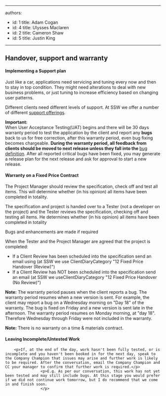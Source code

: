 

---
authors:
  - id: 1
    title: Adam Cogan
  - id: 4
    title: Ulysses Maclaren
  - id: 2
    title: Cameron Shaw
  - id: 5
    title: Justin King
---




<span class='intro'> <h2>Handover, support and warranty</h2>
            
<h4>Implementing a Support plan</h4>
<p>
Just like a car, applications need servicing and tuning every now and then to stay in top condition. They might need 
alterations to deal with new business problems, or just tuning to increase efficiency based on changing user patterns.
</p> </span>

<p>Different clients need different levels of support. At SSW we offer a number of different <a href="http&#58;//www/ssw.com.au/ssw/Products/ProdCategory.aspx?CategoryID=8SUPP">support 
offerings</a>.</p>
   
<div class="greyBox">
<b>Important&#58;</b><br>When User Acceptance Testing(UAT) begins and there will be 30 days warranty period to test the application by the client and report any <b>bugs</b> back to us for free correction, after this warranty period, even bug fixing becomes chargeable. <b>During the warranty period, all feedback from clients should be moved to next release unless they fall into the </b> <a href="http&#58;//www.ssw.com.au/SSW/Redirect/SSW/RulestoSuccessfulProjects.htm">bug definition</a>. After all reported critical bugs have been fixed, you may generate a release plan for the next release and ask for approval to start a new release.</div>

<h4>Warranty on a Fixed Price Contract</h4>
<p>The Project Manager should review the specification, check off and test all items. This will determine whether (in his opinion) all items have been completed in totality.</p>
<p>The specification and project is handed over to a Tester (not a developer on the project) and the Tester reviews the specification, checking off and testing all items. He determines whether (in his opinion) all items have been completed in totality</p>
<p>Bugs and enhancements are made if required</p>
<p>When the Tester and the Project Manager are agreed that the project is completed&#58;</p>
        <ul>
            <li>If a Client Review has been scheduled into the specification send an email using (at SSW we use ClientDiaryCategory &quot;12 Fixed Price Handover (Review)&quot;)</li>
            <li>If a Client Review has NOT been scheduled into the specification send an email (at SSW we useClientDiaryCategory &quot;12 Fixed Price Handover (No Review)&quot;)</li>
        </ul>
        <p><strong>Note&#58;</strong> The warranty period pauses when the client reports a bug. The warranty period resumes when a new version is sent. For example, the client may report a bug on a Wednesday morning on &quot;Day 18&quot; of the warranty. The bug is fixed on Friday and a new version is sent late in the afternoon. The warranty period resumes on Monday morning, at &quot;day 18&quot;. Therefore Wednesday through Friday were not included in the warranty.</p>
        <p><strong>Note&#58;</strong> There is no warranty on a time &amp; materials contract.</p>
<h4>Leaving Incomplete/Untested Work</h4>
        
        <p>If, at the end of the day, work hasn't been fully tested, or is incomplete and you haven't been booked in for the next day, speak to the Company Champion that issues may arise and further work is likely to be required. After the conversation, email the Company Champion and CC your manager to confirm that further work is required.</p>
                    <p>E.g. As per our conversation, this work has not yet been tested and may still include bugs. At this stage you would prefer if we did not continue work tomorrow, but I do recommend that we come in and finish soon.
                    </p>


